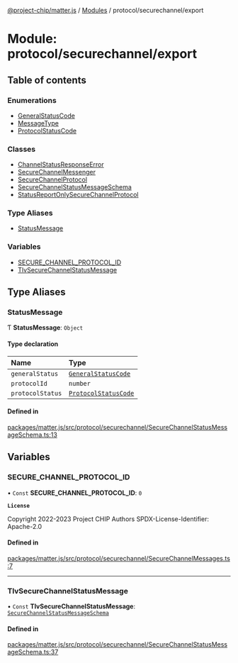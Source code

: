 [@project-chip/matter.js](../README.md) / [Modules](../modules.md) / protocol/securechannel/export

# Module: protocol/securechannel/export

## Table of contents

### Enumerations

- [GeneralStatusCode](../enums/protocol_securechannel_export.GeneralStatusCode.md)
- [MessageType](../enums/protocol_securechannel_export.MessageType.md)
- [ProtocolStatusCode](../enums/protocol_securechannel_export.ProtocolStatusCode.md)

### Classes

- [ChannelStatusResponseError](../classes/protocol_securechannel_export.ChannelStatusResponseError.md)
- [SecureChannelMessenger](../classes/protocol_securechannel_export.SecureChannelMessenger.md)
- [SecureChannelProtocol](../classes/protocol_securechannel_export.SecureChannelProtocol.md)
- [SecureChannelStatusMessageSchema](../classes/protocol_securechannel_export.SecureChannelStatusMessageSchema.md)
- [StatusReportOnlySecureChannelProtocol](../classes/protocol_securechannel_export.StatusReportOnlySecureChannelProtocol.md)

### Type Aliases

- [StatusMessage](protocol_securechannel_export.md#statusmessage)

### Variables

- [SECURE\_CHANNEL\_PROTOCOL\_ID](protocol_securechannel_export.md#secure_channel_protocol_id)
- [TlvSecureChannelStatusMessage](protocol_securechannel_export.md#tlvsecurechannelstatusmessage)

## Type Aliases

### StatusMessage

Ƭ **StatusMessage**: `Object`

#### Type declaration

| Name | Type |
| :------ | :------ |
| `generalStatus` | [`GeneralStatusCode`](../enums/protocol_securechannel_export.GeneralStatusCode.md) |
| `protocolId` | `number` |
| `protocolStatus` | [`ProtocolStatusCode`](../enums/protocol_securechannel_export.ProtocolStatusCode.md) |

#### Defined in

[packages/matter.js/src/protocol/securechannel/SecureChannelStatusMessageSchema.ts:13](https://github.com/project-chip/matter.js/blob/c15b1068/packages/matter.js/src/protocol/securechannel/SecureChannelStatusMessageSchema.ts#L13)

## Variables

### SECURE\_CHANNEL\_PROTOCOL\_ID

• `Const` **SECURE\_CHANNEL\_PROTOCOL\_ID**: ``0``

**`License`**

Copyright 2022-2023 Project CHIP Authors
SPDX-License-Identifier: Apache-2.0

#### Defined in

[packages/matter.js/src/protocol/securechannel/SecureChannelMessages.ts:7](https://github.com/project-chip/matter.js/blob/c15b1068/packages/matter.js/src/protocol/securechannel/SecureChannelMessages.ts#L7)

___

### TlvSecureChannelStatusMessage

• `Const` **TlvSecureChannelStatusMessage**: [`SecureChannelStatusMessageSchema`](../classes/protocol_securechannel_export.SecureChannelStatusMessageSchema.md)

#### Defined in

[packages/matter.js/src/protocol/securechannel/SecureChannelStatusMessageSchema.ts:37](https://github.com/project-chip/matter.js/blob/c15b1068/packages/matter.js/src/protocol/securechannel/SecureChannelStatusMessageSchema.ts#L37)
